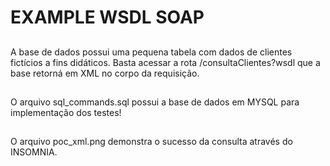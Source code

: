 # EXAMPLE WSDL SOAP
##
A base de dados possui uma pequena tabela com dados de clientes fictícios a fins didáticos. Basta acessar a rota /consultaClientes?wsdl que a base retorná em XML no corpo da requisição.
##
O arquivo sql_commands.sql possui a base de dados em MYSQL para implementação dos testes!
##
O arquivo poc_xml.png demonstra o sucesso da consulta através do INSOMNIA.